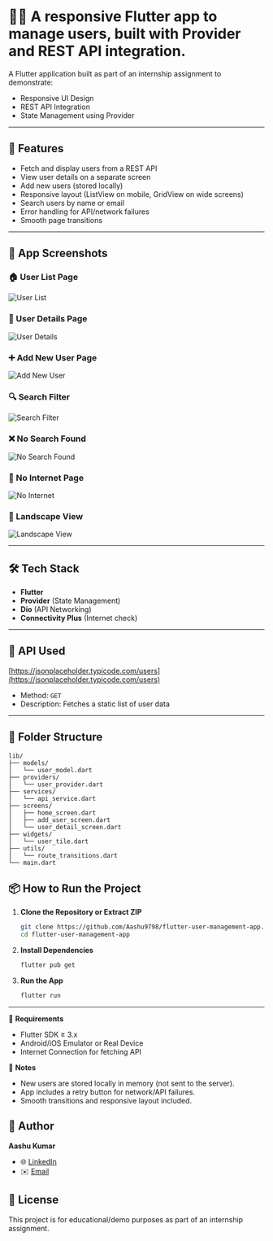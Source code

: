 # 🧑‍💻 A responsive Flutter app to manage users, built with Provider and REST API integration.

A Flutter application built as part of an internship assignment to demonstrate:

- Responsive UI Design
- REST API Integration
- State Management using Provider

---

## 🚀 Features

- Fetch and display users from a REST API
- View user details on a separate screen
- Add new users (stored locally)
- Responsive layout (ListView on mobile, GridView on wide screens)
- Search users by name or email
- Error handling for API/network failures
- Smooth page transitions

---

## 📸 App Screenshots

### 🏠 User List Page
![User List](assets/screenshots/user%20list.png)

### 👤 User Details Page
![User Details](assets/screenshots/user%20details.png)

### ➕ Add New User Page
![Add New User](assets/screenshots/add%20new%20user.png)

### 🔍 Search Filter
![Search Filter](assets/screenshots/search%20filter.png)

### ❌ No Search Found
![No Search Found](assets/screenshots/no%20search%20found.png)

### 📶 No Internet Page
![No Internet](assets/screenshots/no%20internet.png)

### 📱 Landscape View
![Landscape View](assets/screenshots/landscape%20view.png)


---

## 🛠️ Tech Stack

- **Flutter**
- **Provider** (State Management)
- **Dio** (API Networking)
- **Connectivity Plus** (Internet check)

---

## 📡 API Used

[https://jsonplaceholder.typicode.com/users](https://jsonplaceholder.typicode.com/users)

- Method: `GET`
- Description: Fetches a static list of user data

---
##  📁 Folder Structure

```
lib/
├── models/
│   └── user_model.dart
├── providers/
│   └── user_provider.dart
├── services/
│   └── api_service.dart
├── screens/
│   ├── home_screen.dart
│   ├── add_user_screen.dart
│   └── user_detail_screen.dart
├── widgets/
│   └── user_tile.dart
├── utils/
│   └── route_transitions.dart
└── main.dart
```



## 📦 How to Run the Project

1. **Clone the Repository or Extract ZIP**
   ```bash
   git clone https://github.com/Aashu9798/flutter-user-management-app.git
   cd flutter-user-management-app
   ```

2. **Install Dependencies**
   ```bash
   flutter pub get
   ```

3. **Run the App**
   ```bash
   flutter run
   ```

---

🔧 **Requirements**

- Flutter SDK ≥ 3.x
- Android/iOS Emulator or Real Device
- Internet Connection for fetching API

🧠 **Notes**

- New users are stored locally in memory (not sent to the server).
- App includes a retry button for network/API failures.
- Smooth transitions and responsive layout included.



## 🙌 Author

**Aashu Kumar**

- 🌐 [LinkedIn](https://www.linkedin.com/in/aashu-shrivastava-6279b7259/)
- ✉️ [Email](mailto:aashuraaz727400@gmail.com)


## 📄 License

This project is for educational/demo purposes as part of an internship assignment.

